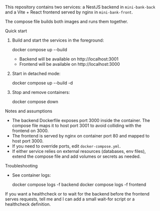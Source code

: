 This repository contains two services: a NestJS backend in `mini-bank-back` and a Vite + React frontend served by nginx in `mini-bank-front`.

The compose file builds both images and runs them together.

Quick start

1. Build and start the services in the foreground:

   docker compose up --build

   - Backend will be available on http://localhost:3001
   - Frontend will be available on http://localhost:3000

2. Start in detached mode:

   docker compose up --build -d

3. Stop and remove containers:

   docker compose down

Notes and assumptions
- The backend Dockerfile exposes port 3000 inside the container. The compose file maps it to host port 3001 to avoid colliding with the frontend on 3000.
- The frontend is served by nginx on container port 80 and mapped to host port 3000.
- If you need to override ports, edit `docker-compose.yml`.
- If either service relies on external resources (databases, env files), extend the compose file and add volumes or secrets as needed.

Troubleshooting
- See container logs:

  docker compose logs -f backend
  docker compose logs -f frontend

If you want a healthcheck or to wait for the backend before the frontend serves requests, tell me and I can add a small wait-for script or a healthcheck definition.
